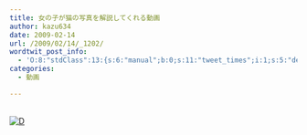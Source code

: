 ```yaml
---
title: 女の子が猫の写真を解説してくれる動画
author: kazu634
date: 2009-02-14
url: /2009/02/14/_1202/
wordtwit_post_info:
  - 'O:8:"stdClass":13:{s:6:"manual";b:0;s:11:"tweet_times";i:1;s:5:"delay";i:0;s:7:"enabled";i:1;s:10:"separation";s:2:"60";s:7:"version";s:3:"3.7";s:14:"tweet_template";b:0;s:6:"status";i:2;s:6:"result";a:0:{}s:13:"tweet_counter";i:2;s:13:"tweet_log_ids";a:1:{i:0;i:4503;}s:9:"hash_tags";a:0:{}s:8:"accounts";a:1:{i:0;s:7:"kazu634";}}'
categories:
  - 動画

---
```

<div class="section">
<p>
<br /> <a href="http://d.hatena.ne.jp/video/youtube/FtX8nswnUKU" onclick="__gaTracker('send', 'event', 'outbound-article', 'http://d.hatena.ne.jp/video/youtube/FtX8nswnUKU', '');" alt="この動画を含む日記"><img src="http://d.hatena.ne.jp/images/d_entry.gif" alt="D" border="0" style="vertical-align: bottom;" title="この動画を含む日記" /></a>
</p>
</div>